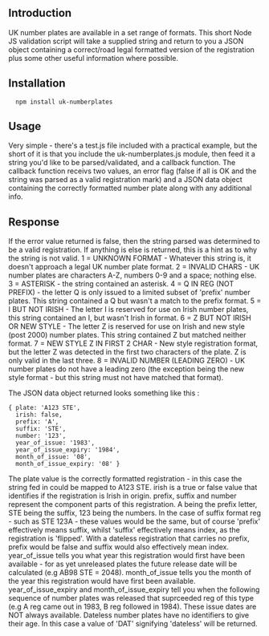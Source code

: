 ## Introduction

UK number plates are available in a set range of formats. This short Node JS validation script will take a supplied string and return to you a JSON object containing a correct/road legal formatted version of the registration plus some other useful information where possible.

## Installation

```                                                       
  npm install uk-numberplates
```

## Usage

Very simple - there's a test.js file included with a practical example, but the short of it is that you include the uk-numberplates.js module, then feed it a string you'd like to be parsed/validated, and a callback function. The callback function receivs two values, an error flag (false if all is OK and the string was parsed as a valid registration mark) and a JSON data object containing the correctly formatted number plate along with any additional info.

## Response

If the error value returned is false, then the string parsed was determined to be a valid registration. If anything is else is returned, this is a hint as to why the string is not valid.
1 = UNKNOWN FORMAT - Whatever this string is, it doesn't approach a legal UK number plate format.
2 = INVALID CHARS - UK number plates are characters A-Z, numbers 0-9 and a space; nothing else.
3 = ASTERISK - the string contained an asterisk.
4 = Q IN REG (NOT PREFIX) - the letter Q is only issued to a limited subset of 'prefix' number plates. This string contained a Q but wasn't a match to the prefix format.
5 = I BUT NOT IRISH - The letter I is reserved for use on Irish number plates, this string contained an I, but wasn't Irish in format.
6 = Z BUT NOT IRISH OR NEW STYLE - The letter Z is reserved for use on Irish and new style (post 2000) number plates. This string contained Z but matched neither format.
7 = NEW STYLE Z IN FIRST 2 CHAR - New style registration format, but the letter Z was detected in the first two characters of the plate. Z is only valid in the last three.
8 = INVALID NUMBER (LEADING ZERO) - UK number plates do not have a leading zero (the exception being the new style format - but this string must not have matched that format).

The JSON data object returned looks something like this :

```
{ plate: 'A123 STE',
  irish: false,
  prefix: 'A',
  suffix: 'STE',
  number: '123',
  year_of_issue: '1983',
  year_of_issue_expiry: '1984',
  month_of_issue: '08',
  month_of_issue_expiry: '08' }
```

The plate value is the correctly formatted registration - in this case the string fed in could be mapped to A123 STE.
irish is a true or false value that identifies if the registration is Irish in origin.
prefix, suffix and number represent the component parts of this registration. A being the prefix letter, STE being the suffix, 123 being the numbers. In the case of suffix format reg - such as STE 123A - these values would be the same, but of course 'prefix' effectively means suffix, whilst 'suffix' effectively means index, as the registration is 'flipped'. With a dateless registration that carries no prefix, prefix would be false and suffix would also effectively mean index.
year_of_issue tells you what year this registration would first have been available - for as yet unreleased plates the future release date will be calculated (e.g AB98 STE = 2048).
month_of_issue tells you the month of the year this registration would have first been available.
year_of_issue_expiry and month_of_issue_expiry tell you when the following sequence of number plates was released that suprceeded reg of this type (e.g A reg came out in 1983, B reg followed in 1984).
These issue dates are NOT always available. Dateless number plates have no identifiers to give their age. In this case a value of 'DAT' signifying 'dateless' will be returned.
